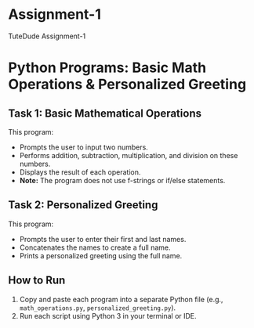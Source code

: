 # Assignment-1
TuteDude Assignment-1
# Python Programs: Basic Math Operations & Personalized Greeting

## Task 1: Basic Mathematical Operations

This program:
- Prompts the user to input two numbers.
- Performs addition, subtraction, multiplication, and division on these numbers.
- Displays the result of each operation.
- **Note:** The program does not use f-strings or if/else statements.

## Task 2: Personalized Greeting

This program:
- Prompts the user to enter their first and last names.
- Concatenates the names to create a full name.
- Prints a personalized greeting using the full name.

## How to Run

1. Copy and paste each program into a separate Python file (e.g., `math_operations.py`, `personalized_greeting.py`).
2. Run each script using Python 3 in your terminal or IDE.
